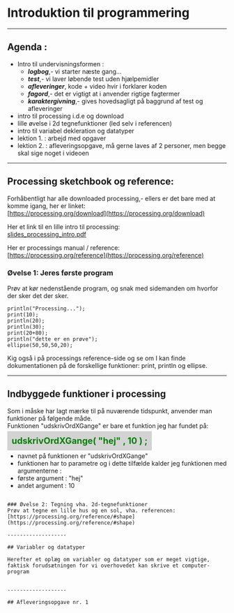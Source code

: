 # Introduktion til programmering

-------------------

## Agenda : 

- Intro til undervisningsformen : 
    - ***logbog***,- vi starter næste gang...
    - ***test***,- vi laver løbende test uden hjælpemidler
    - ***afleveringer***, kode + video hvir i forklarer koden
    - ***fagord***,- det er vigtigt at i anvender rigtige fagtermer  
    - ***karaktergivning***,- gives hovedsagligt på baggrund af test og afleveringer
- intro til processing i.d.e og download
- lille øvelse i 2d tegnefunktioner (led selv i referencen)
- intro til variabel dekleration og datatyper
- lektion 1. : arbejd med opgaver 
- lektion 2. : afleveringsopgave, må gerne laves af 2 personer, men begge skal sige noget i videoen

-----------------

## Processing sketchbook og reference:

Forhåbentligt har alle downloaded processing,- ellers er det bare med at komme igang, her er linket:     
[https://processing.org/download](https://processing.org/download)

Her et link til en lille intro til processing:        
[slides_processing_intro.pdf](slides_processing_intro.pdf)

Her er processings manual / reference:   
[https://processing.org/reference](https://processing.org/reference)

### Øvelse 1: Jeres første program
Prøv at kør nedenstående program, og snak med sidemanden om hvorfor der sker det der sker.  
```
println("Processing..."); 
print(10);
println(20); 
println(30);
print(20+80);
println("dette er en prøve"); 
ellipse(50,50,50,20);
```

Kig også i på processings reference-side og se om I kan finde dokumentationen på de forskellige funktioner: print, println og ellipse.

-------------------

## Indbyggede funktioner i processing

Som i måske har lagt mærke til på nuværende tidspunkt, anvender man funktioner på følgende måde.   
Funktionen "udskrivOrdXGange" er bare et funktion jeg har fundet på:

<span style="padding: 10px;margin:0px;color:green;background:lightgray;font-weight:700;font-size:20px">
      udskrivOrdXGange( "hej" , 10 ) ;
</span>

- navnet på funktionen er "udskrivOrdXGange" 
- funktionen har to parametre og i dette tilfælde kalder jeg funktionen med argumenterne :
- første argument : "hej"
- andet argument : 10
```

### Øvelse 2: Tegning vha. 2d-tegnefunktioner
Prøv at tegne en lille hus og en sol, vha. referencen:     
[https://processing.org/reference/#shape](https://processing.org/reference/#shape)

-------------------

## Variabler og datatyper

Herefter et oplæg om variabler og datatyper som er meget vigtige, faktisk forudsætningen for vi overhovedet kan skrive et computer-program


-------------------

## Afleveringsopgave nr. 1






